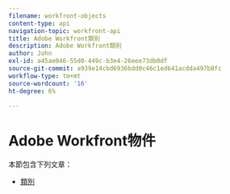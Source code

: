 ```yaml
---
filename: workfront-objects
content-type: api
navigation-topic: workfront-api
title: Adobe Workfront類別
description: Adobe Workfront類別
author: John
exl-id: a45ae046-55d0-449c-b3e4-26eee73db0df
source-git-commit: a939e14cbd6936bdd0c46c1ed641acdda497b8fc
workflow-type: tm+mt
source-wordcount: '16'
ht-degree: 6%

---
```



# Adobe Workfront物件

本節包含下列文章：

* [類別](../../wf-api/wf-objects/category.md)
